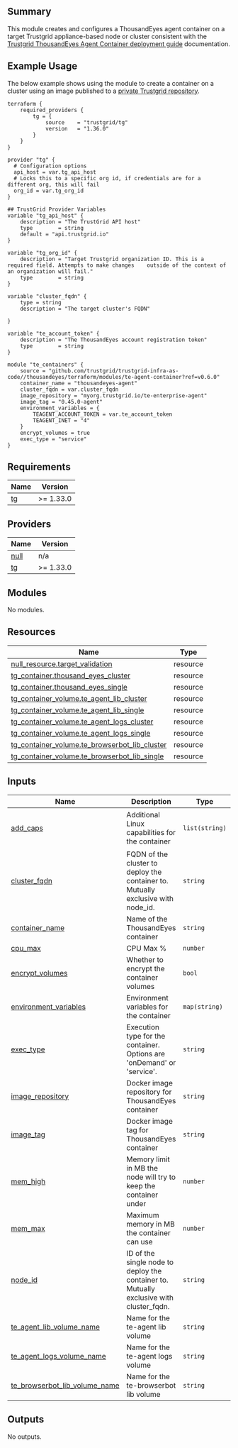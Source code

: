 ## Summary
This module creates and configures a ThousandEyes agent container on a target Trustgrid appliance-based node or cluster consistent with the [Trustgrid ThousandEyes Agent Container deployment guide](https://docs.trustgrid.io/tutorials/containers/thousand-eyes/) documentation.
## Example Usage
The below example shows using the module to create a container on a cluster using an image published to a [private Trustgrid repository](https://docs.trustgrid.io/docs/repositories/). 
```hcl
terraform {
    required_providers {
        tg = {
            source    = "trustgrid/tg"
            version   = "1.36.0"
        }
    }
}

provider "tg" {
  # Configuration options
  api_host = var.tg_api_host
  # Locks this to a specific org id, if credentials are for a different org, this will fail
  org_id = var.tg_org_id
}

## TrustGrid Provider Variables
variable "tg_api_host" {
    description = "The TrustGrid API host"
    type        = string
    default = "api.trustgrid.io"
}

variable "tg_org_id" {
    description = "Target Trustgrid organization ID. This is a required field. Attempts to make changes    outside of the context of an organization will fail."
    type        = string  
}

variable "cluster_fqdn" {
    type = string
    description = "The target cluster's FQDN"
  
}

variable "te_account_token" {
    description = "The ThousandEyes account registration token"
    type        = string
}

module "te_containers" {
    source = "github.com/trustgrid/trustgrid-infra-as-code//thousandeyes/terraform/modules/te-agent-container?ref=v0.6.0"
    container_name = "thousandeyes-agent"
    cluster_fqdn = var.cluster_fqdn
    image_repository = "myorg.trustgrid.io/te-enterprise-agent"
    image_tag = "0.45.0-agent"
    environment_variables = {
        TEAGENT_ACCOUNT_TOKEN = var.te_account_token
        TEAGENT_INET = "4"
    }
    encrypt_volumes = true
    exec_type = "service"  
}
```

<!-- BEGIN_TF_DOCS -->
## Requirements

| Name | Version |
|------|---------|
| <a name="requirement_tg"></a> [tg](#requirement\_tg) | >= 1.33.0 |

## Providers

| Name | Version |
|------|---------|
| <a name="provider_null"></a> [null](#provider\_null) | n/a |
| <a name="provider_tg"></a> [tg](#provider\_tg) | >= 1.33.0 |

## Modules

No modules.

## Resources

| Name | Type |
|------|------|
| [null_resource.target_validation](https://registry.terraform.io/providers/hashicorp/null/latest/docs/resources/resource) | resource |
| [tg_container.thousand_eyes_cluster](https://registry.terraform.io/providers/trustgrid/tg/latest/docs/resources/container) | resource |
| [tg_container.thousand_eyes_single](https://registry.terraform.io/providers/trustgrid/tg/latest/docs/resources/container) | resource |
| [tg_container_volume.te_agent_lib_cluster](https://registry.terraform.io/providers/trustgrid/tg/latest/docs/resources/container_volume) | resource |
| [tg_container_volume.te_agent_lib_single](https://registry.terraform.io/providers/trustgrid/tg/latest/docs/resources/container_volume) | resource |
| [tg_container_volume.te_agent_logs_cluster](https://registry.terraform.io/providers/trustgrid/tg/latest/docs/resources/container_volume) | resource |
| [tg_container_volume.te_agent_logs_single](https://registry.terraform.io/providers/trustgrid/tg/latest/docs/resources/container_volume) | resource |
| [tg_container_volume.te_browserbot_lib_cluster](https://registry.terraform.io/providers/trustgrid/tg/latest/docs/resources/container_volume) | resource |
| [tg_container_volume.te_browserbot_lib_single](https://registry.terraform.io/providers/trustgrid/tg/latest/docs/resources/container_volume) | resource |

## Inputs

| Name | Description | Type | Default | Required |
|------|-------------|------|---------|:--------:|
| <a name="input_add_caps"></a> [add\_caps](#input\_add\_caps) | Additional Linux capabilities for the container | `list(string)` | <pre>[<br/>  "NET_ADMIN",<br/>  "SYS_ADMIN"<br/>]</pre> | no |
| <a name="input_cluster_fqdn"></a> [cluster\_fqdn](#input\_cluster\_fqdn) | FQDN of the cluster to deploy the container to. Mutually exclusive with node\_id. | `string` | `null` | no |
| <a name="input_container_name"></a> [container\_name](#input\_container\_name) | Name of the ThousandEyes container | `string` | n/a | yes |
| <a name="input_cpu_max"></a> [cpu\_max](#input\_cpu\_max) | CPU Max % | `number` | `40` | no |
| <a name="input_encrypt_volumes"></a> [encrypt\_volumes](#input\_encrypt\_volumes) | Whether to encrypt the container volumes | `bool` | `false` | no |
| <a name="input_environment_variables"></a> [environment\_variables](#input\_environment\_variables) | Environment variables for the container | `map(string)` | `{}` | no |
| <a name="input_exec_type"></a> [exec\_type](#input\_exec\_type) | Execution type for the container. Options are 'onDemand' or 'service'. | `string` | `"onDemand"` | no |
| <a name="input_image_repository"></a> [image\_repository](#input\_image\_repository) | Docker image repository for ThousandEyes container | `string` | `"hub.docker.com/thousandeyes/enterprise-agent"` | no |
| <a name="input_image_tag"></a> [image\_tag](#input\_image\_tag) | Docker image tag for ThousandEyes container | `string` | `"latest"` | no |
| <a name="input_mem_high"></a> [mem\_high](#input\_mem\_high) | Memory limit in MB the node will try to keep the container under | `number` | `1024` | no |
| <a name="input_mem_max"></a> [mem\_max](#input\_mem\_max) | Maximum memory in MB the container can use | `number` | `1536` | no |
| <a name="input_node_id"></a> [node\_id](#input\_node\_id) | ID of the single node to deploy the container to. Mutually exclusive with cluster\_fqdn. | `string` | `null` | no |
| <a name="input_te_agent_lib_volume_name"></a> [te\_agent\_lib\_volume\_name](#input\_te\_agent\_lib\_volume\_name) | Name for the te-agent lib volume | `string` | `"te-agent-lib"` | no |
| <a name="input_te_agent_logs_volume_name"></a> [te\_agent\_logs\_volume\_name](#input\_te\_agent\_logs\_volume\_name) | Name for the te-agent logs volume | `string` | `"te-agent-logs"` | no |
| <a name="input_te_browserbot_lib_volume_name"></a> [te\_browserbot\_lib\_volume\_name](#input\_te\_browserbot\_lib\_volume\_name) | Name for the te-browserbot lib volume | `string` | `"te-browserbot-lib"` | no |

## Outputs

No outputs.
<!-- END_TF_DOCS -->